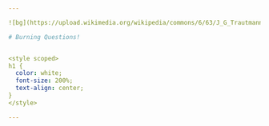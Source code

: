 ```yaml
---

![bg](https://upload.wikimedia.org/wikipedia/commons/6/63/J_G_Trautmann_Das_brennende_Troja.jpg)

# Burning Questions!


<style scoped>
h1 {
  color: white;
  font-size: 200%;
  text-align: center;
}
</style>

---
```


